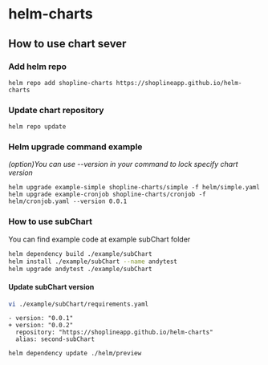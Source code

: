 # helm-charts

## How to use chart sever

### Add helm repo
```
helm repo add shopline-charts https://shoplineapp.github.io/helm-charts
```

### Update chart repository
```
helm repo update
```

### Helm upgrade command example
*(option)You can use --version in your command to lock specify chart version*

```
helm upgrade example-simple shopline-charts/simple -f helm/simple.yaml
helm upgrade example-cronjob shopline-charts/cronjob -f helm/cronjob.yaml --version 0.0.1
```

### How to use subChart
You can find example code at example subChart folder

```bash
helm dependency build ./example/subChart
helm install ./example/subChart --name andytest
helm upgrade andytest ./example/subChart
```

#### Update subChart version

```bash
vi ./example/subChart/requirements.yaml
```

```
- version: "0.0.1"
+ version: "0.0.2"
  repository: "https://shoplineapp.github.io/helm-charts"
  alias: second-subChart
```

```bash
helm dependency update ./helm/preview
```